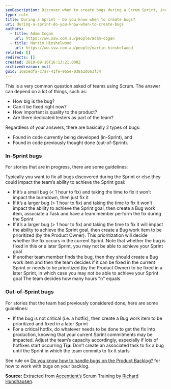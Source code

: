 ```yaml
---
seoDescription: Discover when to create bugs during a Scrum Sprint, including guidelines for in-Sprint and out-of-Sprint bugs, and ensure your team achieves its goals while maintaining quality.
type: rule
title: During a Sprint - Do you know when to create bugs?
uri: during-a-sprint-do-you-know-when-to-create-bugs
authors:
  - title: Adam Cogan
    url: https://ww.ssw.com.au/people/adam-cogan
  - title: Martin Hinshelwood
    url: https://ww.ssw.com.au/people/martin-hinshelwood
related: []
redirects: []
created: 2010-09-16T16:13:21.000Z
archivedreason: null
guid: 1685edfa-c7a7-41fe-965e-038a2d663f34
---
```


This is a very common question asked of teams using Scrum. The answer can depend on a lot of things, such as:

- How big is the bug?
- Can it be fixed right now?
- How important is quality to the product?
- Are there dedicated testers as part of the team?

Regardless of your answers, there are basically 2 types of bugs:

- Found in code currently being developed (in-Sprint), and
- Found in code previously thought done (out-of-Sprint).

<!--endintro-->

### In-Sprint bugs

For stories that are in progress, there are some guidelines:

Typically you want to fix all bugs discovered during the Sprint or else they could impact the team’s ability to achieve the Sprint goal:

- If it’s a small bug (&lt; 1 hour to fix) and taking the time to fix it won’t impact the burndown, then just fix it
- If it’s a larger bug (&gt; 1 hour to fix) and taking the time to fix it won’t impact the ability to achieve the Sprint goal, then create a Bug work item, associate a Task and have a team member perform the fix during the Sprint
- If it’s a larger bug (&gt; 1 hour to fix) and taking the time to fix it will impact the ability to achieve the Sprint goal, then create a Bug work item to be prioritized (by the Product Owner). This prioritization will decide whether the fix occurs in the current Sprint. Note that whether the bug is fixed in this or a later Sprint, you may not be able to achieve your Sprint goal
- If another team member finds the bug, then they should create a Bug work item and then the team decides if it can be fixed in the current Sprint or needs to be prioritized (by the Product Owner) to be fixed in a later Sprint, in which case you may not be able to achieve your Sprint goal The team decides how many hours "n" equals

### Out-of-Sprint bugs

For stories that the team had previously considered done, here are some guidelines:

- If the bug is not critical (i.e. a hotfix), then create a Bug work item to be prioritized and fixed in a later Sprint
- For a critical hotfix, do whatever needs to be done to get the fix into production, knowing that your current Sprint commitments may be impacted. Adjust the team’s capacity accordingly, especially if lots of hotfixes start occurring
  **Tip:** Don’t create an associated task to fix a bug until the Sprint in which the team commits to fix it starts

See rule on [Do you know how to handle bugs on the Product Backlog?](/bugs-do-you-know-how-to-handle-bugs-on-the-product-backlog) for how to work with bugs on your backlog.

**Source:** Extracted from [Accentient’s](https://accentient.com/scrum) Scrum Training by [Richard Hundhausen](https://twitter.com/rhundhausen).

